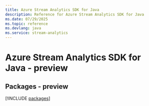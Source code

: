 ```yaml
---
title: Azure Stream Analytics SDK for Java
description: Reference for Azure Stream Analytics SDK for Java
ms.date: 07/29/2025
ms.topic: reference
ms.devlang: java
ms.service: stream-analytics
---
```

# Azure Stream Analytics SDK for Java - preview
## Packages - preview
[!INCLUDE [packages](stream-analytics-index.md)]